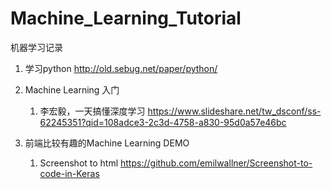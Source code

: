 # Machine_Learning_Tutorial
机器学习记录

1) 学习python http://old.sebug.net/paper/python/
2) Machine Learning 入门
    1. 李宏毅，一天搞懂深度学习 https://www.slideshare.net/tw_dsconf/ss-62245351?qid=108adce3-2c3d-4758-a830-95d0a57e46bc
    
3) 前端比较有趣的Machine Learning DEMO
    1. Screenshot to html https://github.com/emilwallner/Screenshot-to-code-in-Keras
